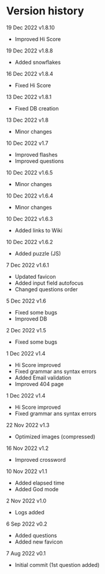 # Version history

19 Dec 2022 v1.8.10
- Improved Hi Score

19 Dec 2022 v1.8.8
- Added snowflakes

16 Dec 2022 v1.8.4
- Fixed Hi Score

13 Dec 2022 v1.8.1
- Fixed DB creation

13 Dec 2022 v1.8
- Minor changes

10 Dec 2022 v1.7
- Improved flashes
- Improved questions

10 Dec 2022 v1.6.5
- Minor changes

10 Dec 2022 v1.6.4
- Minor changes

10 Dec 2022 v1.6.3
- Added links to Wiki

10 Dec 2022 v1.6.2
- Added puzzle (JS)

7 Dec 2022 v1.6.1
- Updated favicon
- Added input field autofocus
- Changed questions order

5 Dec 2022 v1.6
- Fixed some bugs
- Improved DB

2 Dec 2022 v1.5
- Fixed some bugs

1 Dec 2022 v1.4
- Hi Score improved
- Fixed grammar ans syntax errors
- Added Email validation
- Improved 404 page

1 Dec 2022 v1.4
- Hi Score improved
- Fixed grammar ans syntax errors

22 Nov 2022 v1.3
- Optimized images (compressed)

16 Nov 2022 v1.2
- Improved crossword

10 Nov 2022 v1.1
- Added elapsed time
- Added God mode

2 Nov 2022 v1.0
- Logs added

6 Sep 2022 v0.2
- Added questions
- Added new favicon

7 Aug 2022 v0.1
- Initial commit (1st question added)